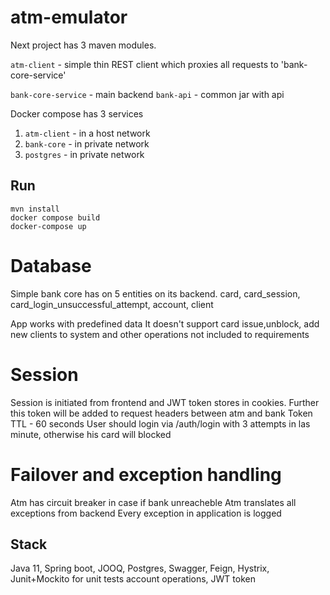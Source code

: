 # atm-emulator
Next project has 3 maven modules.

`atm-client` - simple thin REST client which proxies all requests
to 'bank-core-service'

`bank-core-service` - main backend
`bank-api` - common jar with api

Docker compose has 3 services
1) `atm-client` - in a host network
2) `bank-core` - in private network
3) `postgres` - in private network


## Run


```
mvn install
docker compose build
docker-compose up
```

# Database

Simple bank core has on 5 entities on its backend.
card, card_session, card_login_unsuccessful_attempt, account, client

App works with predefined data
It doesn't support card issue,unblock, add new clients to system and other operations not 
included to requirements

# Session

Session is initiated from frontend and JWT token stores in cookies.
Further this token will be added to request headers between atm and bank
Token TTL - 60 seconds
User should login via /auth/login with 3 attempts in las minute, otherwise his card will blocked

# Failover and exception handling

Atm has circuit breaker in case if bank unreacheble
Atm translates all exceptions from backend
Every exception in application is logged

## Stack

Java 11, Spring boot, JOOQ, Postgres, Swagger, Feign, Hystrix, Junit+Mockito for unit tests account 
operations, JWT token
